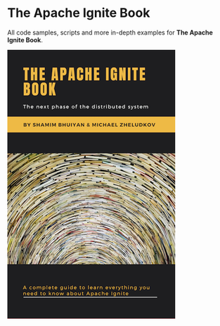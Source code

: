 # The Apache Ignite Book

All code samples, scripts and more in-depth examples for **The Apache Ignite Book**.

[![alt text](/mini-cover.png "book cover")](http://leanpub.com/ignitebook)

